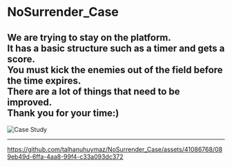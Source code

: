 # NoSurrender_Case

We are trying to stay on the platform. <br> It has a basic structure such as a timer and gets a score.<br> 
You must kick the enemies out of the field before the time expires.<br>
There are a lot of things that need to be improved.<br>
Thank you for your time:)
--------------------------------------------------------------------------------------------------------------
![Case Study](https://github.com/talhanuhuymaz/NoSurrender_Case/assets/41086768/fdb13abc-5ecc-46ec-88fa-72e9a717d995)

--------------------------------------------------------------------------------------------------------------
https://github.com/talhanuhuymaz/NoSurrender_Case/assets/41086768/089eb49d-6ffa-4aa8-99f4-c33a093dc372
